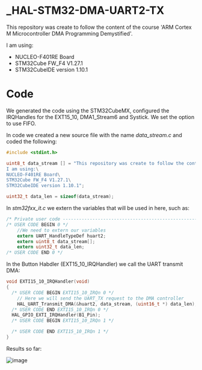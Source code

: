 # _HAL-STM32-DMA-UART2-TX

This repository was create to follow the content of the course 'ARM Cortex M Microcontroller DMA Programming Demystified'.

I am using:
* NUCLEO-F401RE Board 
* STM32Cube FW_F4 V1.27.1 
* STM32CubeIDE version 1.10.1

# Code

We generated the code using the STM32CubeMX, configured the IRQHandles for the EXT15_10, DMA1_Stream6 and Systick. We set the option to use FIFO.

In code we created a new source file with the name *data_stream.c* and coded the following:

```c
#include <stdint.h>

uint8_t data_stream [] = "This repository was create to follow the content of the course 'ARM Cortex M Microcontroller DMA Programming Demystified'.\
I am using:\
NUCLEO-F401RE Board\
STM32Cube FW_F4 V1.27.1\
STM32CubeIDE version 1.10.1";

uint32_t data_len = sizeof(data_stream);

```

In *stm32fxx_it.c* we extern the variables that will be used in here, such as:

```c
/* Private user code ---------------------------------------------------------*/
/* USER CODE BEGIN 0 */
	//We need to extern our variables
	extern UART_HandleTypeDef huart2;
	extern uint8_t data_stream[];
	extern uint32_t data_len;
/* USER CODE END 0 */
```

In the Button Habdler (EXT15_10_IRQHandler) we call the UART transmit DMA:

```c
void EXTI15_10_IRQHandler(void)
{
  /* USER CODE BEGIN EXTI15_10_IRQn 0 */
	// Here we will send the UART_TX request to the DMA controller
	HAL_UART_Transmit_DMA(&huart2, data_stream, (uint16_t *) data_len);
  /* USER CODE END EXTI15_10_IRQn 0 */
  HAL_GPIO_EXTI_IRQHandler(B1_Pin);
  /* USER CODE BEGIN EXTI15_10_IRQn 1 */

  /* USER CODE END EXTI15_10_IRQn 1 */
}
```

Results so far:

![image](https://user-images.githubusercontent.com/58916022/214940313-3be16c52-b0df-41fb-a98e-4793d70994aa.png)
